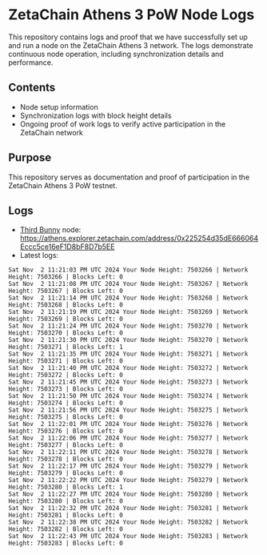 # ZetaChain Athens 3 PoW Node Logs
This repository contains logs and proof that we have successfully set up and run a node on the ZetaChain Athens 3 network. The logs demonstrate continuous node operation, including synchronization details and performance.

## Contents
- Node setup information
- Synchronization logs with block height details
- Ongoing proof of work logs to verify active participation in the ZetaChain network

## Purpose
This repository serves as documentation and proof of participation in the ZetaChain Athens 3 PoW testnet.

## Logs

- [Third Bunny](https://thirdbunny.xyz/) node: https://athens.explorer.zetachain.com/address/0x225254d35dE666064Eccc5ce16eF1D8bF8D7b5EE
- Latest logs:
```
Sat Nov  2 11:21:03 PM UTC 2024 Your Node Height: 7503266 | Network Height: 7503266 | Blocks Left: 0
Sat Nov  2 11:21:08 PM UTC 2024 Your Node Height: 7503267 | Network Height: 7503267 | Blocks Left: 0
Sat Nov  2 11:21:14 PM UTC 2024 Your Node Height: 7503268 | Network Height: 7503268 | Blocks Left: 0
Sat Nov  2 11:21:19 PM UTC 2024 Your Node Height: 7503269 | Network Height: 7503269 | Blocks Left: 0
Sat Nov  2 11:21:24 PM UTC 2024 Your Node Height: 7503270 | Network Height: 7503270 | Blocks Left: 0
Sat Nov  2 11:21:30 PM UTC 2024 Your Node Height: 7503270 | Network Height: 7503271 | Blocks Left: 1
Sat Nov  2 11:21:35 PM UTC 2024 Your Node Height: 7503271 | Network Height: 7503271 | Blocks Left: 0
Sat Nov  2 11:21:40 PM UTC 2024 Your Node Height: 7503272 | Network Height: 7503272 | Blocks Left: 0
Sat Nov  2 11:21:45 PM UTC 2024 Your Node Height: 7503273 | Network Height: 7503273 | Blocks Left: 0
Sat Nov  2 11:21:50 PM UTC 2024 Your Node Height: 7503274 | Network Height: 7503274 | Blocks Left: 0
Sat Nov  2 11:21:56 PM UTC 2024 Your Node Height: 7503275 | Network Height: 7503275 | Blocks Left: 0
Sat Nov  2 11:22:01 PM UTC 2024 Your Node Height: 7503276 | Network Height: 7503276 | Blocks Left: 0
Sat Nov  2 11:22:06 PM UTC 2024 Your Node Height: 7503277 | Network Height: 7503277 | Blocks Left: 0
Sat Nov  2 11:22:11 PM UTC 2024 Your Node Height: 7503278 | Network Height: 7503278 | Blocks Left: 0
Sat Nov  2 11:22:17 PM UTC 2024 Your Node Height: 7503279 | Network Height: 7503279 | Blocks Left: 0
Sat Nov  2 11:22:22 PM UTC 2024 Your Node Height: 7503279 | Network Height: 7503280 | Blocks Left: 1
Sat Nov  2 11:22:27 PM UTC 2024 Your Node Height: 7503280 | Network Height: 7503280 | Blocks Left: 0
Sat Nov  2 11:22:32 PM UTC 2024 Your Node Height: 7503281 | Network Height: 7503281 | Blocks Left: 0
Sat Nov  2 11:22:38 PM UTC 2024 Your Node Height: 7503282 | Network Height: 7503282 | Blocks Left: 0
Sat Nov  2 11:22:43 PM UTC 2024 Your Node Height: 7503283 | Network Height: 7503283 | Blocks Left: 0
```
